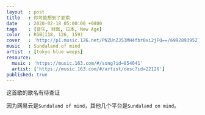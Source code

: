 ```yaml
---
layout  : post
title   : 你可能想到了亚索
date    : 2020-02-18 05:00:00 +0800
tags    : [音乐, 封面, 日本, New Age]
color   : RGB(118, 126, 159)
cover   : 'http://p1.music.126.net/PNZUnZJ53MH4fbr0xi2jFQ==/699289395277436.jpg'
music   : Sundaland of mind
artist  : [tokyo blue weeps]
resource:
  music : 'https://music.163.com/#/song?id=854041'
  artist: ['https://music.163.com/#/artist/desc?id=22126']
published: true
---
```


这首歌的歌名有待查证

因为网易云是`Sundaland of mind`，其他几个平台是`Sundaland on mind`。

